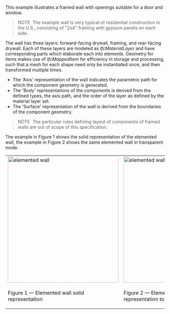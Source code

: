 This example illustrates a framed wall with openings suitable for a door and window.

> NOTE&nbsp; The example wall is very typical of residential construction in the U.S., consisting of "2x4" framing with gypsum panels on each side.

The wall has three layers: forward-facing drywall, framing, and rear-facing drywall. Each of these layers are modeled as _IfcMaterialLayer_ and have corresponding parts which elaborate each into elements. Geometry for items makes use of _IfcMappedItem_ for efficiency in storage and processing, such that a mesh for each shape need only be instantiated once, and then transformed multiple times.

* The 'Axis' representation of the wall indicates the parametric path for which the component geometry is generated.
* The 'Body' representations of the components is derived from the defined types, the axis path, and the order of the layer as defined by the material layer set.
* The 'Surface' representation of the wall is derived from the boundaries of the component geometry.

> NOTE&nbsp; The particular rules defining layout of components of framed walls are out of scope of this specification.

The example in Figure 1 shows the solid representation of the elemented wall, the example in Figure 2 shows the same elemented wall in transparent mode.

<table summary="elemented wall">
 <tr>
  <td style="width:400px"><img src="../../figures/examples/ifcwallelementedcase-solid.png" alt="elemented wall" height="400" width="350">
  </td>
  <td style="width:400px"><img src="../../figures/examples/ifcwallelementedcase-trans.png" alt="elemented wall" height="400" width="350">
  </td>
 </tr>
 <tr style="height:20px;">
  <td style="vertical-align:bottom;">
   <p class="figure">Figure 1 &mdash; Elemented wall solid representation</p>
  </td>
  <td style="vertical-align:bottom;">
   <p class="figure">Figure 2 &mdash; Elemented wall transparent representation to show inner structure</p>
  </td>
 </tr>
</table>